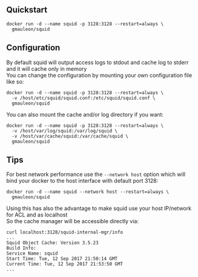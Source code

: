 ## Quickstart

```
docker run -d --name squid -p 3128:3128 --restart=always \
  gmauleon/squid
```

## Configuration

By default squid will output access logs to stdout and cache log to stderr and it will cache only in memory  
You can change the configuration by mounting your own configuration file like so:
```
docker run -d --name squid -p 3128:3128 --restart=always \
  -v /host/etc/squid/squid.conf:/etc/squid/squid.conf \
  gmauleon/squid
```

You can also mount the cache and/or log directory if you want:
```
docker run -d --name squid -p 3128:3128 --restart=always \
  -v /host/var/log/squid:/var/log/squid \
  -v /host/var/cache/squid:/var/cache/squid \
  gmauleon/squid
```

## Tips

For best network performance use the `--network host` option which will bind your docker to the host interface with default port 3128:
```
docker run -d --name squid --network host --restart=always \
  gmauleon/squid
```

Using this has also the advantage to make squid use your host IP/network for ACL and as localhost  
So the cache manager will be accessible directly via:
```
curl localhost:3128/squid-internal-mgr/info
...
Squid Object Cache: Version 3.5.23
Build Info: 
Service Name: squid
Start Time: Tue, 12 Sep 2017 21:50:14 GMT
Current Time: Tue, 12 Sep 2017 21:53:50 GMT
...
```
